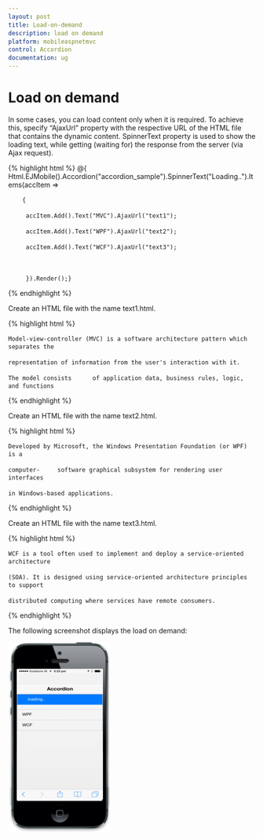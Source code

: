 ```yaml
---
layout: post
title: Load-on-demand
description: load on demand
platform: mobileaspnetmvc
control: Accordion
documentation: ug
---
```


# Load on demand

In some cases, you can load content only when it is required. To achieve this, specify “AjaxUrl” property with the respective URL of the HTML file that contains the dynamic content. SpinnerText property is used to show the loading text, while getting (waiting for) the response from the server (via Ajax request).




{% highlight html %}
@{ Html.EJMobile().Accordion("accordion_sample").SpinnerText("Loading..").Items(accItem =>

        {

         accItem.Add().Text("MVC").AjaxUrl("text1");

         accItem.Add().Text("WPF").AjaxUrl("text2");

         accItem.Add().Text("WCF").AjaxUrl("text3");



         }).Render();}
{% endhighlight %}


Create an HTML file with the name text1.html.


{% highlight html %}


<body>

    Model-view-controller (MVC) is a software architecture pattern which separates the

    representation of information from the user's interaction with it.

    The model consists      of application data, business rules, logic, and functions

</body>

{% endhighlight %}

Create an HTML file with the name text2.html.


{% highlight html %}




<body>

    Developed by Microsoft, the Windows Presentation Foundation (or WPF) is a 

    computer-     software graphical subsystem for rendering user interfaces 

    in Windows-based applications.

</body>
{% endhighlight %}


Create an HTML file with the name text3.html.


{% highlight html %}




<body>

    WCF is a tool often used to implement and deploy a service-oriented architecture

    (SOA). It is designed using service-oriented architecture principles to support

    distributed computing where services have remote consumers.

</body>
{% endhighlight %}


The following screenshot displays the load on demand:



![](Load-on-demand_images/Load-on-demand_img1.png)



